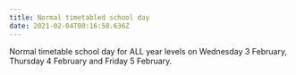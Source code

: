 ```yaml
---
title: Normal timetabled school day
date: 2021-02-04T00:16:58.636Z
---
```

Normal timetable school day for ALL year levels on Wednesday 3 February, Thursday 4 February and Friday 5 February.